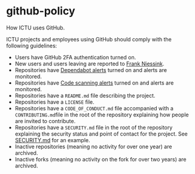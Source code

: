 # github-policy

How ICTU uses GitHub.

ICTU projects and employees using GitHub should comply with the following guidelines:

- Users have GitHub 2FA authentication turned on.
- New users and users leaving are reported to [Frank Niessink](@fniessink).
- Repositories have [Dependabot alerts](https://docs.github.com/en/code-security/dependabot/dependabot-alerts/about-dependabot-alerts) turned on and alerts are monitored.
- Repositories have [Code scanning alerts](https://docs.github.com/en/code-security/code-scanning/automatically-scanning-your-code-for-vulnerabilities-and-errors/about-code-scanning) turned on and alerts are monitored.
- Repositories have a `README.md` file describing the project.
- Repositories have a `LICENSE` file.
- Repositories have a `CODE_OF_CONDUCT.md` file accompanied with a `CONTRIBUTING.md`file in the root of the repository explaining how people are invited to contribute.
- Repositories have a `SECURITY.md` file in the root of the repository explaining the security status and point of contact for the project. See [SECURITY.md](SECURITY.md) for an example.
- Inactive repositories (meaning no activity for over one year) are archived.
- Inactive forks (meaning no activity on the fork for over two years) are archived.

